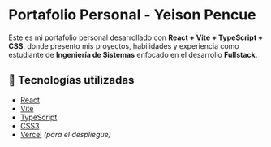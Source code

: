 # Portafolio Personal - Yeison Pencue

Este es mi portafolio personal desarrollado con **React + Vite + TypeScript + CSS**, donde presento mis proyectos, habilidades y experiencia como estudiante de **Ingeniería de Sistemas** enfocado en el desarrollo **Fullstack**.

## 🚀 Tecnologías utilizadas
- [React](https://react.dev/)  
- [Vite](https://vitejs.dev/)  
- [TypeScript](https://www.typescriptlang.org/)  
- [CSS3](https://developer.mozilla.org/es/docs/Web/CSS)
- [Vercel](https://vercel.com/) *(para el despliegue)*


